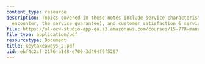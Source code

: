 ```yaml
---
content_type: resource
description: Topics covered in these notes include service characteristics (the service
  encounter, the service guarantee), and customer satisfaction & service quality.
file: https://ol-ocw-studio-app-qa.s3.amazonaws.com/courses/15-778-management-of-supply-networks-for-products-and-services-summer-2004/ebf4c2cf2176a148e7003d494f9f5297_keytakeaways_2.pdf
file_type: application/pdf
resourcetype: Document
title: keytakeaways_2.pdf
uid: ebf4c2cf-2176-a148-e700-3d494f9f5297
---
```

